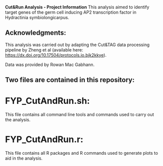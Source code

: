 **Cut&Run Analysis - Project Information** 
This analysis aimed to identify target genes of the germ cell inducing AP2 transcription factor in Hydractinia symbiolongicarpus. 

## Acknowledgments: 
This analysis was carried out by adapting the Cut&TAG data processing pipeline by Zheng et al (available here: https://dx.doi.org/10.17504/protocols.io.bjk2kkye). 

Data was provided by Rowan Mac Gabhann.

## Two files are contained in this repository:

  # FYP_CutAndRun.sh: 
This file contains all command line tools and commands used to carry out the analysis. 

  # FYP_CutAndRun.r:
This file contains all R packages and R commands used to generate plots to aid in the analysis.


